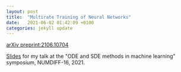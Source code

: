 ```yaml
---
layout: post
title:  "Multirate Training of Neural Networks"
date:   2021-06-02 01:42:09 +0100
categories: jekyll update
---
```



[arXiv preprint:2106.10704](https://arxiv.org/abs/2106.10704)

[Slides]({{TiffanyVlaar.github.io}}/slides/Multirate_Numdiff.pdf) for my talk at the "ODE and SDE methods in machine learning" symposium, NUMDIFF-16, 2021.

